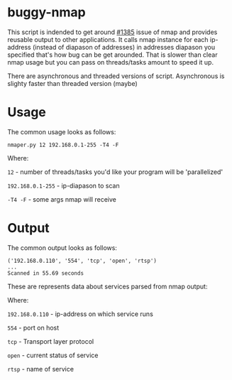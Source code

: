 # buggy-nmap

This script is indended to get around [#1385](https://github.com/nmap/nmap/issues/1385) issue of nmap and provides reusable output to other applications. It calls nmap 
instance for each ip-address (instead of diapason of addresses) in addresses diapason you specified that's how bug can be get arounded.
That is slower than clear nmap usage but you can pass on threads/tasks amount to speed it up.

There are asynchronous and threaded versions of script. Asynchronous is slighty faster than threaded version (maybe)

# Usage

The common usage looks as follows:
```
nmaper.py 12 192.168.0.1-255 -T4 -F
```
Where:

`12` - number of threads/tasks you'd like your program will be 'parallelized'

`192.168.0.1-255` - ip-diapason to scan

`-T4 -F` - some args nmap will receive


# Output

The common output looks as follows:
```
('192.168.0.110', '554', 'tcp', 'open', 'rtsp')
...
Scanned in 55.69 seconds
```
These are represents data about services parsed from nmap output:

Where:

`192.168.0.110` - ip-address on which service runs

`554` - port on host

`tcp` - Transport layer protocol

`open` - current status of service

`rtsp` - name of service





